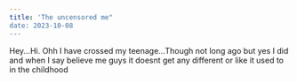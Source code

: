 ```yaml
---
title: 'The uncensored me"
date: 2023-10-08
---
```



Hey...Hi. Ohh I have crossed my teenage...Though not long ago but yes I did and when I say believe me guys it doesnt get any different or like it used to in the childhood 

